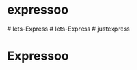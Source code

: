 # expressoo
#   l e t s - E x p r e s s  
 #   l e t s - E x p r e s s  
 # justexpress
# Expressoo

